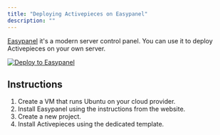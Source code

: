 ```yaml
---
title: "Deploying Activepieces on Easypanel"
description: ""
---
```


[Easypanel](https://easypanel.io) it's a modern server control panel. You can use it to deploy Activepieces on your own server.

[![Deploy to Easypanel](https://easypanel.io/img/deploy-on-easypanel-40.svg)](https://easypanel.io/docs/templates/activepieces)

## Instructions

1. Create a VM that runs Ubuntu on your cloud provider.
2. Install Easypanel using the instructions from the website.
3. Create a new project.
4. Install Activepieces using the dedicated template.
